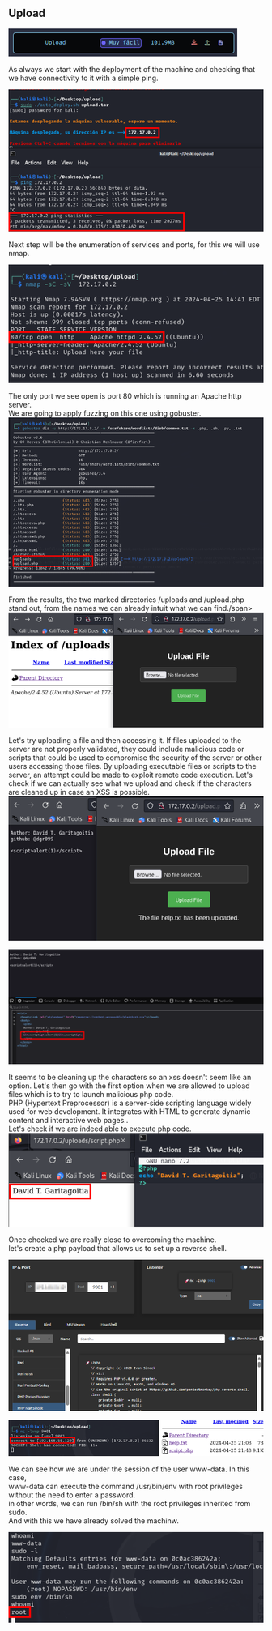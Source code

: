 
## <span class="font-0">Upload</span><br>

![Image](images/output-1_1.png)

<span class="font-1">As always we start with the deployment of the machine and checking that we have connectivity to it with a simple ping.</span><br>


![Image](images/output-1_2.png)


<span class="font-1">Next step will be the enumeration of services and ports, for this we will use nmap.</span><br>

![Image](images/output-1_3.png)

<span class="font-1">The only port we see open is port 80 which is running an Apache http server.</span><br>
<span class="font-1">We are going to apply fuzzing on this one using gobuster.</span><br>
![Image](images/output-2_1.png)

<span class="font-1">From the results, the two marked directories /uploads and /upload.php stand out, from the names we can already intuit what we can find./span><br>
![Image](images/output-2_2.png)

<span class="font-1">Let's try uploading a file and then accessing it. If files uploaded to the server are not properly validated, they could include malicious code or scripts that could be used to compromise the security of the server or other users accessing those files. By uploading executable files or scripts to the server, an attempt could be made to exploit remote code execution. Let's check if we can actually see what we upload and check if the characters are cleaned up in case an XSS is possible.</span><br>
![Image](images/output-3_1.png)

![Image](images/output-3_2.png)

<span class="font-1">It seems to be cleaning up the characters so an xss doesn't seem like an option. Let's then go with the first option when we are allowed to upload files which is to try to launch malicious php code.</span><br>
<span class="font-1">PHP (Hypertext Preprocessor) is a server-side scripting language widely used for web development. It integrates with HTML to generate dynamic content and interactive web pages..</span><br>
<span class="font-1">Let's check if we are indeed able to execute php code.</span><br>
![Image](images/output-4_1.png)

<span class="font-1">Once checked we are really close to overcoming the machine.</span><br>
<span class="font-1">let's create a php payload that allows us to set up a reverse shell.</span><br>

![Image](images/output-4_2.png)

![Image](images/output-4_3.png)

<span class="font-1">We can see how we are under the session of the user www-data. In this case,</span><br>
<span class="font-3">www-data</span>
<span class="font-1">can execute the command</span>
<span class="font-3">/usr/bin/env</span>
<span class="font-1">with root privileges</span>
<span class="font-1">without the need to enter a password.</span><br>
<span class="font-1">in other words, we can run</span>
<span class="font-3">/bin/sh</span>
<span class="font-1">with the root privileges inherited from sudo.</span><br>
<span class="font-1">And with this we have already solved the machinw.</span><br>

![Image](images/output-5_1.png)

